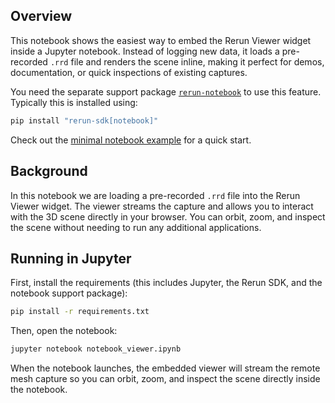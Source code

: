 <!--[metadata]
title = "Notebook: viewer"
tags = ["Notebook", "Widget", "3D"]
thumbnail = "https://static.rerun.io/notebook_viewer/3e3bc9c7eede26db837fb317b7e2b2de77dfc777/480w.png"
thumbnail_dimensions = [480, 272]
-->

## Overview

This notebook shows the easiest way to embed the Rerun Viewer widget inside a Jupyter notebook. Instead of logging new data, it loads a pre-recorded `.rrd` file and renders the scene inline, making it perfect for demos, documentation, or quick inspections of existing captures.

You need the separate support package [`rerun-notebook`](https://pypi.org/project/rerun-notebook/) to use this feature. Typically this is installed using:

```bash
pip install "rerun-sdk[notebook]"
```

Check out the [minimal notebook example](https://rerun.io/examples/integrations/notebook) for a quick start.

## Background

In this notebook we are loading a pre-recorded `.rrd` file into the Rerun Viewer widget. The viewer streams the capture and allows you to interact with the 3D scene directly in your browser. You can orbit, zoom, and inspect the scene without needing to run any additional applications.

## Running in Jupyter

First, install the requirements (this includes Jupyter, the Rerun SDK, and the notebook support package):

```bash
pip install -r requirements.txt
```

Then, open the notebook:

```bash
jupyter notebook notebook_viewer.ipynb
```

When the notebook launches, the embedded viewer will stream the remote mesh capture so you can orbit, zoom, and inspect the scene directly inside the notebook.
